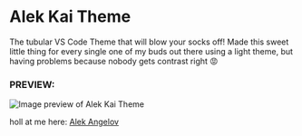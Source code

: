 
# Alek Kai Theme
The tubular VS Code Theme that will blow your socks off!
Made this sweet little thing for every single one of my buds out there using a light theme, but having problems because nobody gets contrast right 😡

### PREVIEW:
![Image preview of Alek Kai Theme](https://i.imgur.com/4Tlul4d.jpg)

holl at me here: [Alek Angelov](http://alekangelov.com) 